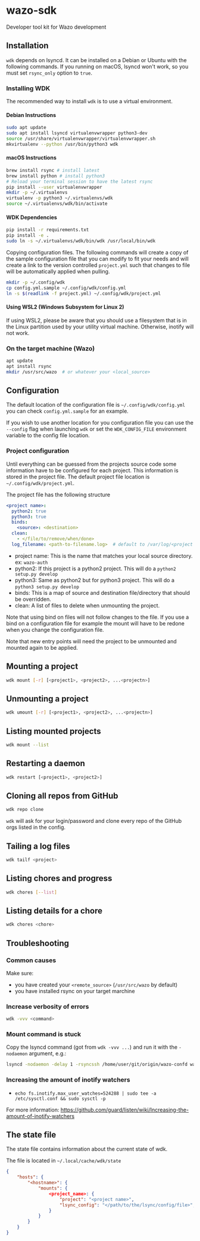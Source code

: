 # wazo-sdk

Developer tool kit for Wazo development

## Installation

`wdk` depends on lsyncd. It can be installed on a Debian or Ubuntu with the following
commands. If you running on macOS, lsyncd won't work, so you must set `rsync_only` option to `true`.

### Installing WDK

The recommended way to install `wdk` is to use a virtual environment.

#### Debian Instructions

```sh
sudo apt update
sudo apt install lsyncd virtualenvwrapper python3-dev
source /usr/share/virtualenvwrapper/virtualenvwrapper.sh
mkvirtualenv --python /usr/bin/python3 wdk
```

#### macOS Instructions

```sh
brew install rsync # install latest
brew install python # install python3
# Reload your terminal session to have the latest rsync
pip install --user virtualenvwrapper
mkdir -p ~/.virtualenvs
virtualenv -p python3 ~/.virtualenvs/wdk
source ~/.virtualenvs/wdk/bin/activate
```

#### WDK Dependencies

```sh
pip install -r requirements.txt
pip install -e .
sudo ln -s ~/.virtualenvs/wdk/bin/wdk /usr/local/bin/wdk
```

Copying configuration files. The following commands will create a copy of the sample
configuration file that you can modify to fit your needs and will create a link to the
version controlled `project.yml` such that changes to file will be automatically applied
when pulling.

```sh
mkdir -p ~/.config/wdk
cp config.yml.sample ~/.config/wdk/config.yml
ln -s $(readlink -f project.yml) ~/.config/wdk/project.yml
```

#### Using WSL2 (Windows Subsystem for Linux 2)

If using WSL2, please be aware that you should use a filesystem that is in the Linux
partition used by your utility virtual machine. Otherwise, inotify will not work.

### On the target machine (Wazo)

```sh
apt update
apt install rsync
mkdir /usr/src/wazo  # or whatever your <local_source>
```

## Configuration

The default location of the configuration file is `~/.config/wdk/config.yml` you can check
`config.yml.sample` for an example.

If you wish to use another location for you configuration file you can use the `--config` flag
when launching `wdk` or set the `WDK_CONFIG_FILE` environment variable to the config file location.

### Project configuration

Until everything can be guessed from the projects source code some information have to be configured
for each project. This information is stored in the project file. The default project file location
is `~/.config/wdk/project.yml`.

The project file has the following structure

```yml
<project name>:
  python2: true
  python3: true
  binds:
    <source>: <destination>
  clean:
    - </file/to/remove/when/done>
  log_filename: <path-to-filename.log>  # default to /var/log/<project name>.log
```

* project name: This is the name that matches your local source directory. ex: `wazo-auth`
* python2: If this project is a python2 project. This will do a `python2 setup.py develop`
* python3: Same as python2 but for python3 project. This will do a `python3 setup.py develop`
* binds: This is a map of source and destination file/directory that should be overridden.
* clean: A list of files to delete when unmounting the project.

Note that using bind on files will not follow changes to the file. If you use a bind on a
configuration file for example the mount will have to be redone when you change the configuration
file.

Note that new entry points will need the project to be unmounted and mounted again to be applied.

## Mounting a project

```sh
wdk mount [-r] [<project1>, <project2>, ...<projectn>]
```

## Unmounting a project

```sh
wdk umount [-r] [<project1>, <project2>, ...<projectn>]
```

## Listing mounted projects

```sh
wdk mount --list
```

## Restarting a daemon

```sh
wdk restart [<project1>, <project2>]
```

## Cloning all repos from GitHub

```sh
wdk repo clone
```

`wdk` will ask for your login/password and clone every repo of the GitHub orgs listed in the config.

## Tailing a log files

```sh
wdk tailf <project>
```

## Listing chores and progress

```sh
wdk chores [--list]
```

## Listing details for a chore

```sh
wdk chores <chore>
```

## Troubleshooting

### Common causes

Make sure:

* you have created your `<remote_source>` (`/usr/src/wazo` by default)
* you have installed rsync on your target marchine

### Increase verbosity of errors

```sh
wdk -vvv <command>
```

### Mount command is stuck

Copy the lsyncd command (got from `wdk -vvv ...`) and run it with the `-nodaemon` argument, e.g.:

```sh
lsyncd -nodaemon -delay 1 -rsyncssh /home/user/git/origin/wazo-confd wazo.example.com /usr/src/wazo/wazo-confd
```

### Increasing the amount of inotify watchers

* `echo fs.inotify.max_user_watches=524288 | sudo tee -a /etc/sysctl.conf && sudo sysctl -p`

For more information: <https://github.com/guard/listen/wiki/Increasing-the-amount-of-inotify-watchers>

## The state file

The state file contains information about the current state of wdk.

The file is located in `~/.local/cache/wdk/state`

```json
{
    "hosts": {
        "<hostname>": {
            "mounts": {
                <project_name>: {
                    "project": "<project name>",
                    "lsync_config": "</path/to/the/lsync/config/file>",
                }
            }
        }
    }
}
```

